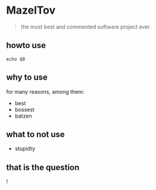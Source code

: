 # MazelTov

> the most best and commented software project ever

## howto use

```shell
echo $0
```

## why to use

for many reasons, among them:
- best
- bossest
- batzen

## what to not use
- stupidty

## that is the question
!
